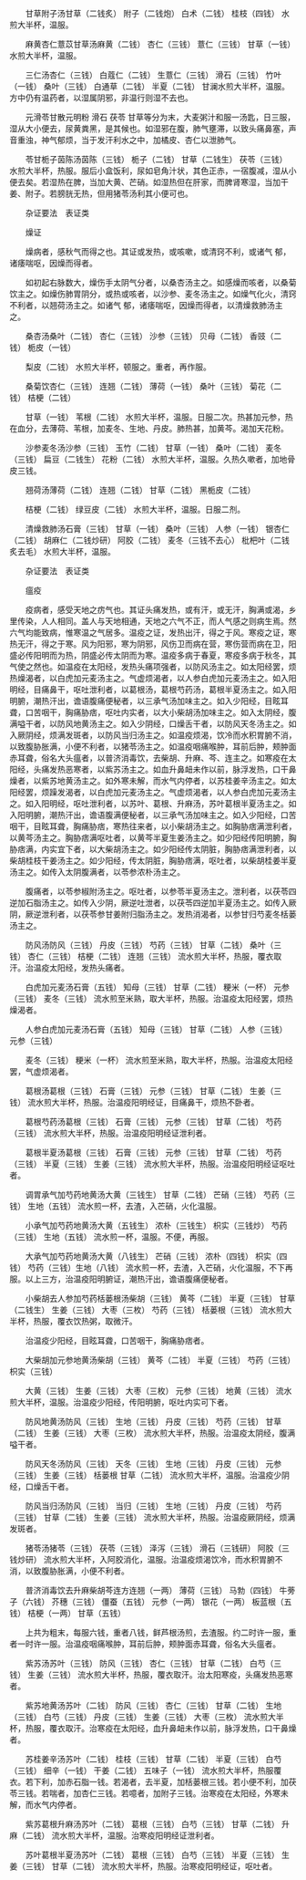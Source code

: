 <!-- { "loadSidebar": true } -->
　　甘草附子汤甘草（二钱炙） 附子（二钱炮） 白术（二钱） 桂枝（四钱） 水煎大半杯，温服。

　　麻黄杏仁薏苡甘草汤麻黄（二钱） 杏仁（三钱） 薏仁（三钱） 甘草（一钱） 水煎大半杯，温服。

　　三仁汤杏仁（三钱） 白蔻仁（二钱） 生薏仁（三钱） 滑石（三钱） 竹叶（一钱） 桑叶（三钱） 白通草（二钱） 半夏（二钱） 甘澜水煎大半杯，温服。方中仍有温药者，以湿属阴邪，非温行则湿不去也。

　　元滑苓甘散元明粉 滑石 茯苓 甘草等分为末，大麦粥汁和服一汤匙，日三服，湿从大小便去，尿黄粪黑，是其候也。如湿邪在腹，肺气壅滞，以致头痛鼻塞，声音重浊，神气郁烦，当于发汗利水之中，加橘皮、杏仁以泄肺气。

　　苓甘栀子茵陈汤茵陈（三钱） 栀子（二钱） 甘草（二钱生） 茯苓（三钱） 水煎大半杯，热服。服后小盒饭利，尿如皂角汁状，其色正赤，一宿腹减，湿从小便去矣。若湿热在脾，当加大黄、芒硝。如湿热但在肝家，而脾肾寒湿，当加干姜、附子。若膀胱无热，但用猪苓汤利其小便可也。

　　杂证要法　表证类

　　燥证

　　燥病者，感秋气而得之也。其证或发热，或咳嗽，或清窍不利，或诸气 郁，诸痿喘呕，因燥而得者。

　　如初起右脉数大，燥伤手太阴气分者，以桑杏汤主之。如感燥而咳者，以桑菊饮主之。如燥伤肺胃阴分，或热或咳者，以沙参、麦冬汤主之。如燥气化火，清窍不利者，以翘荷汤主之。如诸气 郁，诸痿喘呕，因燥而得者，以清燥救肺汤主之。

　　桑杏汤桑叶（二钱） 杏仁（三钱） 沙参（三钱） 贝母（二钱） 香豉（二钱） 栀皮（一钱）

　　梨皮（二钱） 水煎大半杯，顿服之。重者，再作服。

　　桑菊饮杏仁（三钱） 连翘（二钱） 薄荷（一钱） 桑叶（三钱） 菊花（二钱） 桔梗（二钱）

　　甘草（一钱） 苇根（二钱） 水煎大半杯，温服。日服二次。热甚加元参，热在血分，去薄荷、苇根，加麦冬、生地、丹皮。肺热甚，加黄芩。渴加天花粉。

　　沙参麦冬汤沙参（三钱） 玉竹（二钱） 甘草（一钱） 桑叶（二钱） 麦冬（三钱） 扁豆（二钱生） 花粉（二钱） 水煎大半杯，温服。久热久嗽者，加地骨皮三钱。

　　翘荷汤薄荷（二钱） 连翘（二钱） 甘草（二钱） 黑栀皮（二钱）

　　桔梗（二钱） 绿豆皮（二钱） 水煎大半杯，温服。日服二剂。

　　清燥救肺汤石膏（三钱） 甘草（一钱） 桑叶（三钱） 人参（一钱） 银杏仁（二钱） 胡麻仁（二钱炒研） 阿胶（二钱） 麦冬（三钱不去心） 枇杷叶（二钱炙去毛） 水煎大半杯，温服。

　　杂证要法　表证类

　　瘟疫

　　疫病者，感受天地之疠气也。其证头痛发热，或有汗，或无汗，胸满或渴，乡里传染，人人相同。盖人与天地相通，天地之六气不正，而人气感之则病生焉。然六气均能致病，惟寒温之气居多。温疫之证，发热出汗，得之于风。寒疫之证，寒热无汗，得之于寒。风为阳邪，寒为阴邪，风伤卫而病在营，寒伤营而病在卫，阳盛必传阳明而为热，阴盛必传太阴而为寒。温疫多病于春夏，寒疫多病于秋冬，其气使之然也。如温疫在太阳经，发热头痛项强者，以防风汤主之。如太阳经罢，烦热燥渴者，以白虎加元麦汤主之。气虚烦渴者，以人参白虎加元麦汤主之。如入阳明经，目痛鼻干，呕吐泄利者，以葛根汤，葛根芍药汤，葛根半夏汤主之。如入阳明腑，潮热汗出，谵语腹痛便秘者，以三承气汤加味主之。如入少阳经，目眩耳聋，口苦咽干，胸痛胁痞，呕吐内实者，以大小柴胡汤加味主之。如入太阴经，腹满嗌干者，以防风地黄汤主之。如入少阴经，口燥舌干者，以防风天冬汤主之。如入厥阴经，烦满发斑者，以防风当归汤主之。如温疫烦渴，饮冷而水积胃腑不消，以致腹胁胀满，小便不利者，以猪苓汤主之。如温疫咽痛喉肿，耳前后肿，颊肿面赤耳聋，俗名大头瘟者，以普济消毒饮，去柴胡、升麻、芩、连主之。如寒疫在太阳经，头痛发热恶寒者，以紫苏汤主之。如血升鼻衄未作以前，脉浮发热，口干鼻燥者，以紫苏地黄汤主之。如外寒未解，而水气内停者，以苏桂姜辛汤主之。如太阳经罢，烦躁发渴者，以白虎加元麦汤主之。气虚烦渴者，以人参白虎加元麦汤主之。如入阳明经，呕吐泄利者，以苏叶、葛根、升麻汤，苏叶葛根半夏汤主之。如入阳明腑，潮热汗出，谵语腹满便秘者，以三承气汤加味主之。如入少阳经，口苦咽干，目眩耳聋，胸痛胁痞，寒热往来者，以小柴胡汤主之。如胸胁痞满泄利者，以黄芩汤主之。胸胁痞满呕吐者，以黄芩半夏生姜汤主之。如少阳经传阳明腑，胸胁痞满，内实宜下者，以大柴胡汤主之。如少阳经传太阴脏，胸胁痞满泄利者，以柴胡桂枝干姜汤主之。如少阳经，传太阴脏，胸胁痞满，呕吐者，以柴胡桂姜半夏汤主之。如传入太阴腹满者，以苓参浓朴汤主之。

　　腹痛者，以苓参椒附汤主之。呕吐者，以参苓半夏汤主之。泄利者，以茯苓四逆加石脂汤主之。如传入少阴，厥逆吐泄者，以茯苓四逆加半夏汤主之。如传入厥阴，厥逆泄利者，以茯苓参甘姜附归脂汤主之。发热消渴者，以参甘归芍麦冬栝蒌汤主之。

　　防风汤防风（三钱） 丹皮（三钱） 芍药（三钱） 甘草（二钱） 桑叶（三钱） 杏仁（三钱） 桔梗（二钱） 连翘（三钱） 流水煎大半杯，热服，覆衣取汗。治温疫太阳经，发热头痛者。

　　白虎加元麦汤石膏（五钱） 知母（三钱） 甘草（二钱） 粳米（一杯） 元参（三钱） 麦冬（三钱） 流水煎至米熟，取大半杯，热服。治温疫太阳经罢，烦热燥渴者。

　　人参白虎加元麦汤石膏（五钱） 知母（三钱） 甘草（二钱） 人参（三钱） 元参（三钱）

　　麦冬（三钱） 粳米（一杯） 流水煎至米熟，取大半杯，热服。治温疫太阳经罢，气虚烦渴者。

　　葛根汤葛根（三钱） 石膏（三钱） 元参（三钱） 甘草（二钱） 生姜（三钱） 流水煎大半杯，热服。治温疫阳明经证，目痛鼻干，烦热不卧者。

　　葛根芍药汤葛根（三钱） 石膏（三钱） 元参（三钱） 甘草（二钱） 芍药（三钱） 流水煎大半杯，热服。治温疫阳明经证泄利者。

　　葛根半夏汤葛根（三钱） 石膏（三钱） 元参（三钱） 甘草（二钱） 芍药（三钱） 半夏（三钱） 生姜（三钱） 流水煎大半杯，热服。治温疫阳明经证呕吐者。

　　调胃承气加芍药地黄汤大黄（三钱生） 甘草（二钱） 芒硝（三钱） 芍药（三钱） 生地（五钱） 流水煎一杯，去渣，入芒硝，火化温服。

　　小承气加芍药地黄汤大黄（五钱生） 浓朴（三钱生） 枳实（三钱炒） 芍药（三钱） 生地（五钱） 流水煎一杯，温服。不便，再服。

　　大承气加芍药地黄汤大黄（八钱生） 芒硝（三钱） 浓朴（四钱） 枳实（四钱） 芍药（三钱）生地（八钱） 流水煎一杯，去渣，入芒硝，火化温服，不下再服。以上三方，治温疫阳明腑证，潮热汗出，谵语腹痛便秘者。

　　小柴胡去人参加芍药栝蒌根汤柴胡（三钱） 黄芩（二钱） 半夏（三钱） 甘草（二钱生） 生姜（三钱） 大枣（三枚） 芍药（三钱） 栝蒌根（三钱） 流水煎大半杯，热服，覆衣饮热粥，取微汗。

　　治温疫少阳经，目眩耳聋，口苦咽干，胸痛胁痞者。

　　大柴胡加元参地黄汤柴胡（三钱） 黄芩（二钱） 半夏（三钱） 芍药（三钱） 枳实（三钱）

　　大黄（三钱） 生姜（三钱） 大枣（三枚） 元参（三钱） 地黄（三钱） 流水煎大半杯，温服。治温疫少阳经，传阳明腑，呕吐内实可下者。

　　防风地黄汤防风（三钱） 生地（三钱） 丹皮（三钱） 芍药（三钱） 甘草（二钱） 生姜（三钱） 大枣（三枚） 流水煎大半杯，热服。治温疫太阴经，腹满嗌干者。

　　防风天冬汤防风（三钱） 天冬（三钱） 生地（三钱） 丹皮（三钱） 元参（三钱） 生姜（三钱） 栝蒌根 甘草（二钱） 流水煎大半杯，温服。治温疫少阴经，口燥舌干者。

　　防风当归汤防风（三钱） 当归（三钱） 生地（三钱） 丹皮（三钱） 芍药（三钱） 甘草（二钱） 生姜（三钱） 流水煎大半杯，热服。治温疫厥阴经，烦满发斑者。

　　猪苓汤猪苓（三钱） 茯苓（三钱） 泽泻（三钱） 滑石（三钱研） 阿胶（三钱炒研） 流水煎大半杯，入阿胶消化，温服。治温疫烦渴饮冷，而水积胃腑不消，以致腹胁胀满，小便不利者。

　　普济消毒饮去升麻柴胡芩连方连翘（一两） 薄荷（三钱） 马勃（四钱） 牛蒡子（六钱） 芥穗（三钱） 僵蚕（五钱） 元参（一两） 银花（一两） 板蓝根（五钱） 桔梗（一两） 甘草（五钱）

　　上共为粗末，每服六钱，重者八钱，鲜芦根汤煎，去渣服。约二时许一服，重者一时许一服。治温疫咽痛喉肿，耳前后肿，颊肿面赤耳聋，俗名大头瘟者。

　　紫苏汤苏叶（三钱） 防风（三钱） 杏仁（三钱） 甘草（二钱） 白芍（三钱） 生姜（三钱） 流水煎大半杯，热服，覆衣取汗。治太阳寒疫，头痛发热恶寒者。

　　紫苏地黄汤苏叶（二钱） 防风（三钱） 杏仁（三钱） 甘草（二钱） 生地（三钱） 白芍（三钱） 丹皮（三钱） 生姜（三钱） 大枣（三枚） 流水煎大半杯，热服，覆衣取汗。治寒疫在太阳经，血升鼻衄未作以前，脉浮发热，口干鼻燥者。

　　苏桂姜辛汤苏叶（二钱） 桂枝（三钱） 甘草（二钱） 半夏（三钱） 白芍（三钱） 细辛（一钱） 干姜（二钱） 五味子（一钱） 流水煎大半杯，热服覆衣。若下利，加赤石脂一钱。若渴者，去半夏，加栝蒌根三钱。若小便不利，加茯苓三钱。若喘者，加杏仁三钱。若噫者，加附子三钱。治寒疫在太阳经，外寒未解，而水气内停者。

　　紫苏葛根升麻汤苏叶（二钱） 葛根（三钱） 白芍（三钱） 甘草（二钱） 升麻（二钱） 流水煎大半杯，温服。治寒疫阳明经证泄利者。

　　苏叶葛根半夏汤苏叶（二钱） 葛根（三钱） 白芍（三钱） 半夏（三钱） 生姜（三钱） 甘草（二钱） 流水煎大半杯，热服。治寒疫阳明经证，呕吐者。

